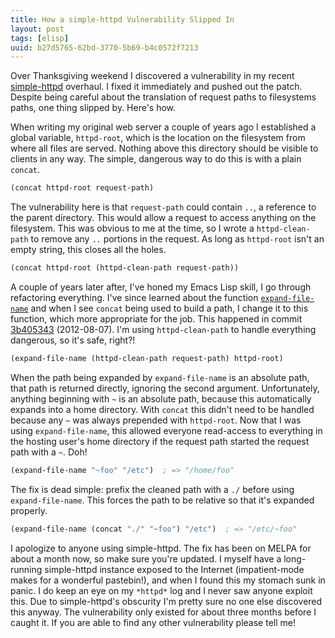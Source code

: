 ```yaml
---
title: How a simple-httpd Vulnerability Slipped In
layout: post
tags: [elisp]
uuid: b27d5765-62bd-3770-5b69-b4c0572f7213
---
```


Over Thanksgiving weekend I discovered a vulnerability in my recent
[simple-httpd][simple-http] overhaul. I fixed it immediately and
pushed out the patch. Despite being careful about the translation of
request paths to filesystems paths, one thing slipped by. Here's how.

When writing my original web server a couple of years ago I
established a global variable, `httpd-root`, which is the location on
the filesystem from where all files are served. Nothing above this
directory should be visible to clients in any way. The simple,
dangerous way to do this is with a plain `concat`.

~~~cl
(concat httpd-root request-path)
~~~

The vulnerability here is that `request-path` could contain `..`, a
reference to the parent directory. This would allow a request to
access anything on the filesystem. This was obvious to me at the time,
so I wrote a `httpd-clean-path` to remove any `..` portions in the
request. As long as `httpd-root` isn't an empty string, this closes
all the holes.

~~~cl
(concat httpd-root (httpd-clean-path request-path))
~~~

A couple of years later after, I've honed my Emacs Lisp skill, I go
through refactoring everything. I've since learned about the function
[`expand-file-name`][expand-file-name] and when I see `concat` being
used to build a path, I change it to this function, which more
appropriate for the job. This happened in commit [3b405343][3b405343]
(2012-08-07). I'm using `httpd-clean-path` to handle everything
dangerous, so it's safe, right?!

~~~cl
(expand-file-name (httpd-clean-path request-path) httpd-root)
~~~

When the path being expanded by `expand-file-name` is an absolute
path, that path is returned directly, ignoring the second
argument. Unfortunately, anything beginning with `~` is an absolute
path, because this automatically expands into a home directory. With
`concat` this didn't need to be handled because any `~` was always
prepended with `httpd-root`. Now that I was using `expand-file-name`,
this allowed everyone read-access to everything in the hosting user's
home directory if the request path started the request path with a
`~`. Doh!

~~~cl
(expand-file-name "~foo" "/etc")  ; => "/home/foo"
~~~

The fix is dead simple: prefix the cleaned path with a `./` before
using `expand-file-name`. This forces the path to be relative so that
it's expanded properly.

~~~cl
(expand-file-name (concat "./" "~foo") "/etc")  ; => "/etc/~foo"
~~~

I apologize to anyone using simple-httpd. The fix has been on MELPA
for about a month now, so make sure you're updated. I myself have a
long-running simple-httpd instance exposed to the Internet
(impatient-mode makes for a wonderful pastebin!), and when I found
this my stomach sunk in panic. I do keep an eye on my `*httpd*` log
and I never saw anyone exploit this. Due to simple-httpd's obscurity
I'm pretty sure no one else discovered this anyway. The vulnerability
only existed for about three months before I caught it. If you are
able to find any other vulnerability please tell me!


[simple-http]: http://nullprogram.com/blog/2012/08/20/
[expand-file-name]: http://www.gnu.org/software/emacs/manual/html_node/elisp/File-Name-Expansion.html
[3b405343]: https://github.com/skeeto/emacs-http-server/commit/3b405343977df26eee6706a9a4d244e92d695fd5
